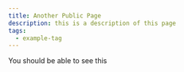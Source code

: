 ```yaml
---
title: Another Public Page
description: this is a description of this page
tags:
  - example-tag
---
```


You should be able to see this